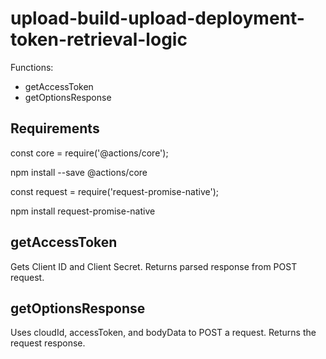 # upload-build-upload-deployment-token-retrieval-logic

Functions:
 - getAccessToken
 - getOptionsResponse

## Requirements

const core = require('@actions/core');

npm install --save @actions/core

const request = require('request-promise-native');

npm install request-promise-native

## getAccessToken

Gets Client ID and Client Secret. Returns parsed response from POST request.

## getOptionsResponse

Uses cloudId, accessToken, and bodyData to POST a request. Returns the request response.

